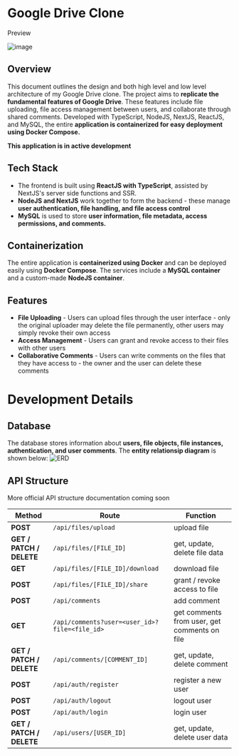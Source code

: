 # Google Drive Clone

Preview

![image](https://github.com/ItsNotCam/GoogleDriveClone/assets/46014191/417e04e0-494e-4854-b889-4123b180db45)

## Overview

This document outlines the design and both high level and low level architecture of my Google Drive clone. The project aims to **replicate the fundamental features of Google Drive**. These features include file uploading, file access management between users, and collaborate through shared comments. Developed with TypeScript, NodeJS, NextJS, ReactJS, and MySQL, the entire **application is containerized for easy deployment using Docker Compose.**

**This application is in active development**

## Tech Stack
* The frontend is built using **ReactJS with TypeScript**, assisted by NextJS's server side functions and SSR.
* **NodeJS and NextJS** work together to form the backend - these manage **user authentication, file handling, and file access control**
* **MySQL** is used to store **user information, file metadata, access permissions, and comments.**

## Containerization

The entire application is **containerized using Docker** and can be deployed easily using **Docker Compose**. The services include a **MySQL container** and a custom-made **NodeJS container**.

## Features

* **File Uploading** - Users can upload files through the user interface - only the original uploader may delete the file permanently, other users may simply revoke their own access
* **Access Management** - Users can grant and revoke access to their files with other users
* **Collaborative Comments** - Users can write comments on the files that they have access to - the owner and the user can delete these comments

# Development Details

## Database
The database stores information about **users, file objects, file instances, authentication, and user comments**. The **entity relationsip diagram** is shown below:
![ERD](https://github.com/ItsNotCam/GoogleDriveClone/assets/46014191/be1532bd-fe9b-4ccd-a184-bca38b93911f)


## API Structure

More official API structure documentation coming soon

| **Method** | **Route** | **Function** |
| ------- | ------------------ | ------------- |
| **POST** | `/api/files/upload` | upload file |
| **GET / PATCH / DELETE** | `/api/files/[FILE_ID]`| get, update, delete file data |
| **GET** | `/api/files/[FILE_ID]/download` | download file |
| **POST** | `/api/files/[FILE_ID]/share` | grant / revoke access to file |
| **POST** | `/api/comments` | add comment |
| **GET** | `/api/comments?user=<user_id>?file=<file_id>` | get comments from user, get comments on file |
| **GET / PATCH / DELETE** | `/api/comments/[COMMENT_ID]` | get, update, delete comment |
| **POST** | `/api/auth/register` | register a new user |
| **POST** | `/api/auth/logout` | logout user |
| **POST** | `/api/auth/login` | login user |
| **GET / PATCH / DELETE** | `/api/users/[USER_ID]` | get, update, delete user data |
